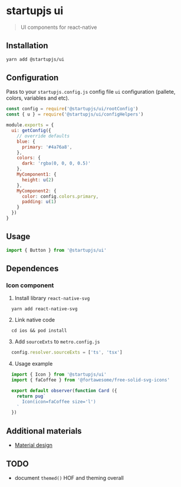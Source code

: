 # startupjs ui
> UI components for react-native

## Installation

```sh
yarn add @startupjs/ui
```

## Configuration
Pass to your `startupjs.config.js` config file `ui` configuration (pallete, colors, variables and etc).

```js
const config = require('@startupjs/ui/rootConfig')
const { u } = require('@startupjs/ui/configHelpers')

module.exports = {
  ui: getConfig({
    // override defaults
    blue: {
      primary: '#4a76a8',
    },
    colors: {
      dark: 'rgba(0, 0, 0, 0.5)'
    },
    MyComponent1: {
      height: u(2)
    },
    MyComponent2: {
      color: config.colors.primary,
      padding: u(1)
    }
  })
}
```

## Usage
```js
import { Button } from '@startupjs/ui'
```

## Dependences

### Icon component

1. Install library `react-native-svg`
```
  yarn add react-native-svg
```

2. Link native code
```
  cd ios && pod install
```

3. Add `sourceExts` to `metro.config.js`
```js
  config.resolver.sourceExts = ['ts', 'tsx']
```

4. Usage example
```js
  import { Icon } from '@startupjs/ui'
  import { faCoffee } from '@fortawesome/free-solid-svg-icons'

  export default observer(function Card ({
    return pug`
      Icon(icon=faCoffee size='l')
    `
  })
```

## Additional materials
- [Material design](https://material.io/design/)

## TODO

- document `themed()` HOF and theming overall
